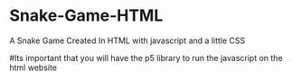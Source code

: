 # Snake-Game-HTML
A Snake Game Created In HTML with javascript and a little CSS


#Its important that you will have the p5 library to run the javascript on the html website 
